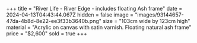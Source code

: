 +++
title = "River Life - River Edge - includes floating Ash frame"
date = 2024-04-13T04:43:44.067Z
hidden = false
image = "images/93144657-47da-4b8d-8e22-ee3f33b3640b.png"
size = "103cm wide by 123cm high"
material = "Acrylic on canvas with satin varnish. Floating natural ash frame"
price = "$2,600"
sold = true
+++
